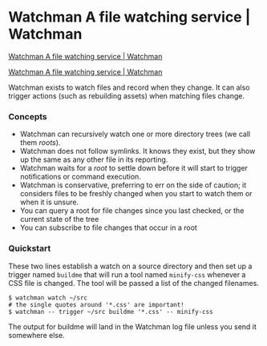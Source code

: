 # Watchman A file watching service | Watchman
[Watchman A file watching service | Watchman](https://facebook.github.io/watchman/) 

 [Watchman A file watching service | Watchman](https://facebook.github.io/watchman/) 

 Watchman exists to watch files and record when they change. It can also trigger actions (such as rebuilding assets) when matching files change.

### Concepts

*   Watchman can recursively watch one or more directory trees (we call them _roots_).
*   Watchman does not follow symlinks. It knows they exist, but they show up the same as any other file in its reporting.
*   Watchman waits for a _root_ to settle down before it will start to trigger notifications or command execution.
*   Watchman is conservative, preferring to err on the side of caution; it considers files to be freshly changed when you start to watch them or when it is unsure.
*   You can query a root for file changes since you last checked, or the current state of the tree
*   You can subscribe to file changes that occur in a root

### Quickstart

These two lines establish a watch on a source directory and then set up a trigger named `buildme` that will run a tool named `minify-css` whenever a CSS file is changed. The tool will be passed a list of the changed filenames.

```
$ watchman watch ~/src
# the single quotes around '*.css' are important!
$ watchman -- trigger ~/src buildme '*.css' -- minify-css 
```

The output for buildme will land in the Watchman log file unless you send it somewhere else.